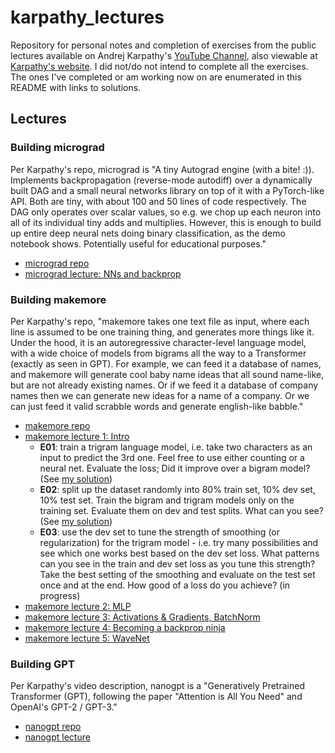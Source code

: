 # karpathy_lectures

Repository for personal notes and completion of exercises from the public lectures available on Andrej Karpathy's [YouTube Channel](https://www.youtube.com/@AndrejKarpathy), also viewable at [Karpathy's website](https://karpathy.ai/zero-to-hero.html). I did not/do not intend to complete all the exercises. The ones I've completed or am working now on are enumerated in this README with links to solutions.

## Lectures

### Building micrograd

Per Karpathy's repo, micrograd is "A tiny Autograd engine (with a bite! :)). Implements backpropagation (reverse-mode autodiff) over a dynamically built DAG and a small neural networks library on top of it with a PyTorch-like API. Both are tiny, with about 100 and 50 lines of code respectively. The DAG only operates over scalar values, so e.g. we chop up each neuron into all of its individual tiny adds and multiplies. However, this is enough to build up entire deep neural nets doing binary classification, as the demo notebook shows. Potentially useful for educational purposes."
* [micrograd repo](https://github.com/karpathy/micrograd)
* [micrograd lecture: NNs and backprop](https://www.youtube.com/watch?v=VMj-3S1tku0)

### Building makemore

Per Karpathy's repo, "makemore takes one text file as input, where each line is assumed to be one training thing, and generates more things like it. Under the hood, it is an autoregressive character-level language model, with a wide choice of models from bigrams all the way to a Transformer (exactly as seen in GPT). For example, we can feed it a database of names, and makemore will generate cool baby name ideas that all sound name-like, but are not already existing names. Or if we feed it a database of company names then we can generate new ideas for a name of a company. Or we can just feed it valid scrabble words and generate english-like babble."
* [makemore repo](https://github.com/karpathy/makemore)
* [makemore lecture 1: Intro](https://www.youtube.com/watch?v=PaCmpygFfXo)
    - **E01**: train a trigram language model, i.e. take two characters as an input to predict the 3rd one. Feel free to use either counting or a neural net. Evaluate the loss; Did it improve over a bigram model? (See [my solution](makemore/exercises/lecture_1/e01))
    - **E02**: split up the dataset randomly into 80% train set, 10% dev set, 10% test set. Train the bigram and trigram models only on the training set. Evaluate them on dev and test splits. What can you see? (See [my solution](makemore/exercises/lecture_1/e02))
    - **E03**: use the dev set to tune the strength of smoothing (or regularization) for the trigram model - i.e. try many possibilities and see which one works best based on the dev set loss. What patterns can you see in the train and dev set loss as you tune this strength? Take the best setting of the smoothing and evaluate on the test set once and at the end. How good of a loss do you achieve? (in progress)
* [makemore lecture 2: MLP](https://www.youtube.com/watch?v=TCH_1BHY58I)
* [makemore lecture 3: Activations & Gradients, BatchNorm](https://www.youtube.com/watch?v=P6sfmUTpUmc)
* [makemore lecture 4: Becoming a backprop ninja](https://www.youtube.com/watch?v=q8SA3rM6ckI)
* [makemore lecture 5: WaveNet](https://www.youtube.com/watch?v=t3YJ5hKiMQ0)

### Building GPT

Per Karpathy's video description, nanogpt is a "Generatively Pretrained Transformer (GPT), following the paper "Attention is All You Need" and OpenAI's GPT-2 / GPT-3."
* [nanogpt repo](https://github.com/karpathy/ng-video-lecture)
* [nanogpt lecture](https://www.youtube.com/watch?v=kCc8FmEb1nY)
